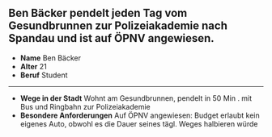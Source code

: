 ## Ben Bäcker pendelt jeden Tag vom Gesundbrunnen zur Polizeiakademie nach Spandau und ist auf ÖPNV angewiesen.

* **Name** Ben Bäcker
* **Alter** 21
* **Beruf** Student

---

* **Wege in der Stadt** Wohnt am <span class="marker-label" id="marker-label-whitespot-persona-ben">Gesundbrunnen</span>, pendelt in 50 Min
. mit Bus und Ringbahn zur Polizeiakademie
* **Besondere Anforderungen** Auf ÖPNV angewiesen: Budget erlaubt kein eigenes Auto, obwohl es die Dauer seines tägl. Weges halbieren würde
